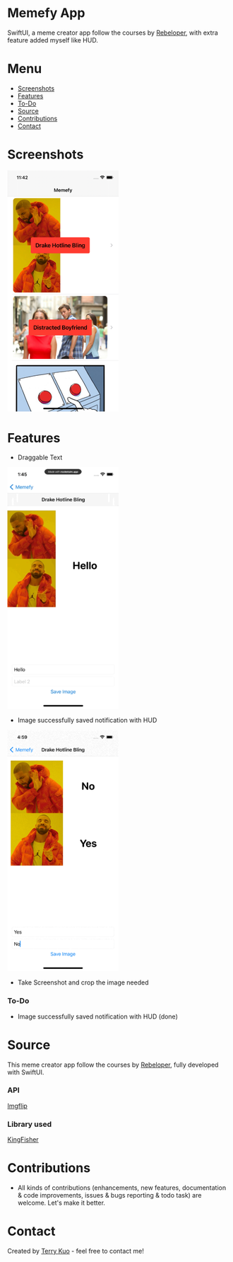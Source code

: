 # Memefy App
SwiftUI, a meme creator app follow the courses by [Rebeloper](https://www.youtube.com/channel/UCK88iDIf2V6w68WvC-k7jcg), with extra feature added myself like HUD.


# Menu
* [Screenshots](#screenshots)
* [Features](#features)
* [To-Do](#to-do)
* [Source](#source)
* [Contributions](#contributions)
* [Contact](#contact)


# Screenshots

<img src= "ReadmeSources/MemefySS.png" width = 50% height = 50%>

# Features

* Draggable Text

<img src= "ReadmeSources/memefydraggabletext.gif" width = 50% height = 50%>

* Image successfully saved notification with HUD

<img src= "ReadmeSources/memefysaveani.gif" width = 50% height = 50%>

* Take Screenshot and crop the image needed

### To-Do
* Image successfully saved notification with HUD (done)



# Source
This meme creator app follow the courses by [Rebeloper](https://www.youtube.com/channel/UCK88iDIf2V6w68WvC-k7jcg), fully developed with SwiftUI.

### API

[Imgflip](https://imgflip.com/api)

### Library used

[KingFisher](https://github.com/onevcat/Kingfisher)

# Contributions

* All kinds of contributions (enhancements, new features, documentation & code improvements, issues & bugs reporting & todo task) are welcome. Let's make it better.

# Contact
Created by [Terry Kuo](https://twitter.com/ArgonYoYo) - feel free to contact me!
